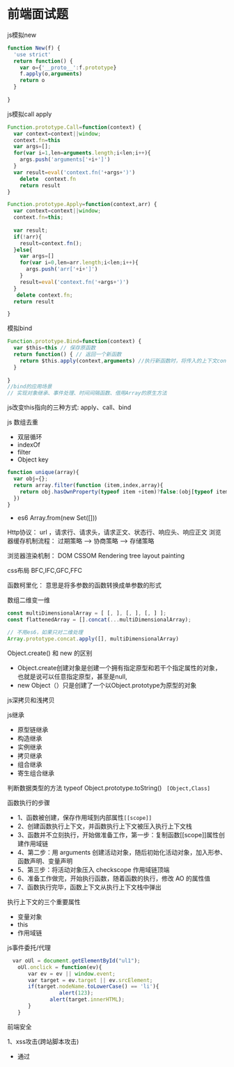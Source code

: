 # 前端面试题
js模拟new 
```js
function New(f) {
  'use strict'
  return function() {
    var o={'__proto__':f.prototype}
    f.apply(o,arguments)
    return o
  }
  
}
```


js模拟call apply
```js
Function.prototype.Call=function(context) {
  var context=context||window;
  context.fn=this
  var args=[];
  for(var i=1,len=arguments.length;i<len;i++){
    args.push('arguments['+i+']')
  }
  var result=eval('context.fn('+args+')')
    delete  context.fn
    return result
}

Function.prototype.Apply=function(context,arr) {
  var context=context||window;
  context.fn=this;
  
  var result;
  if(!arr){
    result=context.fn();
  }else{
    var args=[]
    for(var i=0,len=arr.length;i<len;i++){
      args.push('arr['+i+']')
    }
    result=eval('context.fn('+args+')')
  }
   delete context.fn;
  return result

}
```

模拟bind
```js
Function.prototype.Bind=function(context) {
  var $this=this // 保存原函数
  return function() { // 返回一个新函数
    return $this.apply(context,arguments) //执行新函数时，将传入的上下文context作为新函数的this
  }
  
}
//bind的应用场景
// 实现对象继承、事件处理、时间间隔函数、借用Array的原生方法
```

js改变this指向的三种方式: apply、call、bind

js 数组去重 
* 双层循环
* indexOf
* filter
* Object key
```js
function unique(array){
  var obj={};
  return array.filter(function (item,index,array){
    return obj.hasOwnProperty(typeof item +item)?false:(obj[typeof item+item]=true)
  })
}
```
* es6 Array.from(new Set([]))


Http协议： url ，请求行、请求头，请求正文、状态行、响应头、响应正文
浏览器缓存机制流程： 过期策略 --> 协商策略 --> 存储策略

浏览器渲染机制： DOM CSSOM Rendering tree layout painting

css布局 BFC,IFC,GFC,FFC

函数柯里化： 意思是将多参数的函数转换成单参数的形式

数组二维变一维
```js
const multiDimensionalArray = [ [, ], [, ], [, ] ];  
const flattenedArray = [].concat(...multiDimensionalArray);  

// 不用es6，如果只对二维处理
Array.prototype.concat.apply([], multiDimensionalArray)

```



Object.create() 和 new 的区别
* Object.create创建对象是创建一个拥有指定原型和若干个指定属性的对象，也就是说可以任意指定原型，甚至是null, 
* new Object（）只是创建了一个以Object.prototype为原型的对象


js深拷贝和浅拷贝


js继承
* 原型链继承
* 构造继承
* 实例继承
* 拷贝继承
* 组合继承
* 寄生组合继承

判断数据类型的方法 typeof Object.prototype.toString() ` [Object,Class]`
  
函数执行的步骤
* 1、函数被创建，保存作用域到内部属性`[[scope]]`
* 2、创建函数执行上下文，并函数执行上下文被压入执行上下文栈
* 3、函数并不立刻执行，开始做准备工作，第一步：复制函数[[scope]]属性创建作用域链
* 4、第二步：用 arguments 创建活动对象，随后初始化活动对象，加入形参、函数声明、变量声明
* 5、第三步：将活动对象压入 checkscope 作用域链顶端
* 6、准备工作做完，开始执行函数，随着函数的执行，修改 AO 的属性值
* 7、函数执行完毕，函数上下文从执行上下文栈中弹出

    
执行上下文的三个重要属性
* 变量对象
* this
* 作用域链

js事件委托/代理
```js
　var oUl = document.getElementById("ul1");
　　oUl.onclick = function(ev){
　　　　var ev = ev || window.event;
　　　　var target = ev.target || ev.srcElement;
　　　　if(target.nodeName.toLowerCase() == 'li'){
　 　　　　　　	alert(123);
　　　　　　　  alert(target.innerHTML);
　　　　}
　　}
```

前端安全

1、xss攻击(跨站脚本攻击)
* 通过<script/>
* append
* img标签 在加载图片失败的时候，会调用该元素上的onerror事件。我们正可以利用这种方式来进行攻击。
* 如果黑客在URL的这个参数中，加入js代码，这样便又会被执行

2、CSRF攻击 

CSRF（Cross-site request forgery跨站请求伪造，也被称为“One Click Attack”或者Session Riding，通常缩写为CSRF或者XSRF，是一种对网站的恶意利用。

预防这种的办法就是：

在用访问的页面中，都种下验证用的token，用户所有的提交都必须带上本次页面中生成的token，这种方式的本质和使用验证码没什么两样，但是这种方式，整个页面每一次的session，使用同一个token就行，很多post操作，开发者就可以自动带上当前页面的token。如果token校验不通过，则证明此次提交并非从本站发送来，则终止提交过程。如果token确实为本网站生成的话，则可以通过。

3、网络劫持攻击

4、控制台注入代码

5、钓鱼


前端优化
* 1、减少http请求，合理设置 HTTP缓存
* 2、使用浏览器缓存
* 3、启用压缩
* 4、CSS 
* 5、LazyLoad Images 图片懒加载
* 6、CSS放在页面最上部，javascript放在页面最下面
* 7、异步请求Callback（就是将一些行为样式提取出来，慢慢的加载信息的内容）
* 8、减少cookie传输
* js优化
* cdn加速
* ...
  
  
前端 词法分析
  * 1步：分析形参
  * 第2步：分析变量声明
  * 第3步：分析函数声明


import 和require的区别
* require 运行时加载	。只能在运行时确定模块的依赖关系及输入/输出的变量，无法进行静态优化。
* import 编译时加载 语言规格层面支持模块功能。支持编译时静态分析，便于JS引入宏和类型检验。动态绑定。


提高团队效率
* 代码规范化
* 组件化和模块化
* 合理分配
* 责任到人
* ...
   
  
js模拟class 
寄生组合继承去实现
  
  
get和post
* GET是从服务器上获取数据，POST是向服务器传送数据。
* 在客户端， GET方式在通过URL提交数据，数据在URL中可以看到；POST方式，数据放置在HTML HEADER内提交
* GET使用URL或Cookie传参。而POST将数据放在BODY中。
* 对于GET方式，服务器端用Request.QueryString获取变量的值，对于POST方式，服务器端用Request.Form获取提交的数据。
* GET的URL会有长度上的限制，则POST的数据则可以非常大。事实是长度限制都是跟实现有关。



JS 实现ajax
```js
var xmlHttp;
   try{ // Firefox, Opera 8.0+, Safari
        xmlHttp=new XMLHttpRequest();
    }
    catch (e){
       try{// Internet Explorer
             xmlHttp=new ActiveXObject("Msxml2.XMLHTTP");
          }
        catch (e){
          try{
             xmlHttp=new ActiveXObject("Microsoft.XMLHTTP");
          }
          catch (e){}
          }
    }
     /*
             * 2    服务器向浏览器响应请求
             * 
             * readyState 属性表示Ajax请求的当前状态。它的值用数字代表。
                    0 代表未初始化。 还没有调用 open 方法
                    1 代表正在加载。 open 方法已被调用，但 send 方法还没有被调用
                    2 代表已加载完毕。send 已被调用。请求已经开始
                    3 代表交互中。服务器正在发送响应
                    4 代表完成。响应发送完毕
                    
                常用状态码及其含义：
                    404 没找到页面(not found)
                    403 禁止访问(forbidden)
                    500 内部服务器出错(internal service error)
                    200 一切正常(ok)
                    304 没有被修改(not modified)(服务器返回304状态，表示源文件没有被修改 )
             */ 
             xmlHttp.onreadystatechange = function(){
                 alert(xmlHttp.readyState);
                //alert(xmlHttp.status);
                if(xmlHttp.readyState==4){
                    if(xmlHttp.status==200||xmlHttp.status==304){
                        var data = xmlHttp.responseText;
                        alert(data);
                    }
                }
             }
            
            /*
             * 3    浏览器与服务器建立连接
             * 
             * xmlHttp.open(method, url, asynch);
             *         * 与服务器建立连接使用
             *         * method：请求类型，类似 “GET”或”POST”的字符串。
             *         * url：路径字符串，指向你所请求的服务器上的那个文件。请求路径
             *         * asynch：表示请求是否要异步传输，默认值为true(异步)。
             */ 
             xmlHttp.open("POST","../testServlet?timeStamp="+new Date().getTime()+"&c=18",true);
             
             //如果是POST请求方式，设置请求首部信息
             xmlHttp.setRequestHeader("Content-type","application/x-www-form-urlencoded");
             
            
            /*
             * 4    浏览器向服务器发送请求
             * 
             *     send()方法：
             *         * 如果浏览器请求的类型为GET类型时，通过send()方法发送请求数据，服务器接收不到    
             *         * 如果浏览器请求的类型为POST类型时，通过send()方法发送请求数据，服务器可以接收
             */ 
             xmlHttp.send("a=6&b=9");        //xhr.send(null);
```


页面首屏时间H5

H5 performacne 只关注业务的首屏加载时间，只需关注loadEventEnd和fetchStart的时间差

dom原素js坐标计算

视口坐标

计算视口坐标通过调用元素的getBoundingClientRect方法。方法返回一个有left、right、top、bottom属性的对象，
分别表示元素四个位置的相对于视口的坐标。getBoundingClientRect所返回的坐标包含元素的内边距和边框，


内存泄露

浏览器底层
  
node底层

  
js this指向
* 情况1：如果一个函数中有this，但是它没有被上一级的对象所调用，那么this指向的就是window，这里需要说明的是在js的严格版中this指向的不是window，但是我们这里不探讨严格版的问题，你想了解可以自行上网查找。
* 情况2：如果一个函数中有this，这个函数有被上一级的对象所调用，那么this指向的就是上一级的对象。
* 情况3：如果一个函数中有this，这个函数中包含多个对象，尽管这个函数是被最外层的对象所调用，this指向的也只是它上一级的对象，例子3可以证明，如果不相信，那么接下来我们继续看几个例子。


算法
* 二分法
* 快速排序
* 二叉树












